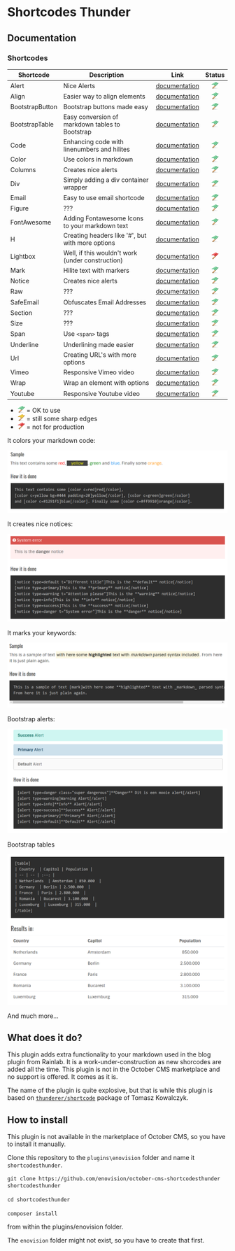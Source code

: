 # Shortcodes Thunder #

## Documentation

### Shortcodes

| Shortcode | Description | Link | Status |
| --- | --- | --- | :---: |
| Alert | Nice Alerts | [documentation](shortcodes/alert.md) | ![](../images/i/flag-green.png) |
| Align | Easier way to align elements | [documentation](shortcodes/align.md) | ![](../images/i/flag-green.png) |
| BootstrapButton | Bootstrap buttons made easy | [documentation](shortcodes/bootstrapbutton.md) | ![](../images/i/flag-green.png) | 
| BootstrapTable | Easy conversion of markdown tables to Bootstrap  | [documentation](shortcodes/bootstraptable.md) |![](../images/i/flag-green.png) |
| Code | Enhancing code with linenumbers and hilites | [documentation](shortcodes/code.md) |![](../images/i/flag-green.png) |
| Color | Use colors in markdown | [documentation](shortcodes/color.md) |![](../images/i/flag-green.png) |
| Columns | Creates nice alerts | [documentation](shortcodes/columns.md) |![](../images/i/flag-green.png) |
| Div | Simply adding a div container wrapper | [documentation](shortcodes/div.md) |![](../images/i/flag-green.png) |
| Email | Easy to use email shortcode | [documentation](shortcodes/email.md) |![](../images/i/flag-green.png) |
| Figure | ??? | [documentation](shortcodes/figure.md) |![](../images/i/flag-green.png) |
| FontAwesome | Adding Fontawesome Icons to your markdown text | [documentation](shortcodes/fontawesome.md) |![](../images/i/flag-green.png) |
| H | Creating headers like '#', but with more options | [documentation](shortcodes/h.md) |![](../images/i/flag-green.png) |
| Lightbox | Well, if this wouldn't work (under construction) | [documentation](shortcodes/lightbox.md) |![](../images/i/flag.png) |
| Mark | Hilite text with markers | [documentation](shortcodes/mark.md) |![](../images/i/flag-green.png) |
| Notice | Creates nice alerts | [documentation](shortcodes/notice.md) |![](../images/i/flag-green.png) |
| Raw | ??? | [documentation](shortcodes/raw.md) |![](../images/i/flag-green.png) |
| SafeEmail | Obfuscates Email Addresses | [documentation](shortcodes/safeemail.md) |![](../images/i/flag-green.png) |
| Section | ??? | [documentation](shortcodes/section.md) |![](../images/i/flag-green.png) |
| Size | ??? | [documentation](shortcodes/size.md) |![](../images/i/flag-green.png) |
| Span | Use `<span>` tags | [documentation](shortcodes/span.md) |![](../images/i/flag-green.png) |
| Underline | Underlining made easier | [documentation](shortcodes/underline.md) |![](../images/i/flag-green.png) |
| Url | Creating URL's with more options | [documentation](shortcodes/url.md) |![](../images/i/flag-green.png) |
| Vimeo | Responsive Vimeo video | [documentation](shortcodes/vimeo.md) |![](../images/i/flag-green.png) |
| Wrap | Wrap an element with options | [documentation](shortcodes/wrap.md) |![](../images/i/flag-green.png) |
| Youtube | Responsive Youtube video | [documentation](shortcodes/youtube.md) |![](../images/i/flag-green.png) |

* ![](../images/i/flag-green.png) = OK to use
* ![](../images/i/flag-yellow.png) = still some sharp edges 
* ![](../images/i/flag.png) = not for production 


It colors your markdown code:

![Color](../images/sh_00510.png)

It creates nice notices:

![Notice](../images/sh_00511.png)

It marks your keywords:

![Mark my text](../images/sh_00512.png)

Bootstrap alerts:

![Bootstrap alerts](../images/sh_00513.png)

Bootstrap tables

![Bootstrap tables](../images/sh_00514.png)

And much more...

## What does it do?
This plugin adds extra functionality to your markdown used in the blog plugin from Rainlab.
It is a work-under-construction as new shorcodes are added all the time. This plugin is not in the October CMS marketplace
and no support is offered. It comes as it is.

The name of the plugin is quite explosive, but that is while this plugin is based on [`thunderer/shortcode`](https://github.com/thunderer/Shortcode)
package of Tomasz Kowalczyk.

## How to install
This plugin is not available in the marketplace of October CMS, so you have to install it manually.

Clone this repository to the `plugins\enovision` folder and name it `shortcodesthunder`.

```
git clone https://github.com/enovision/october-cms-shortcodesthunder shortcodesthunder

cd shortcodesthunder

composer install
```

from within the plugins/enovision folder.

The `enovision` folder might not exist, so you have to create that first.
